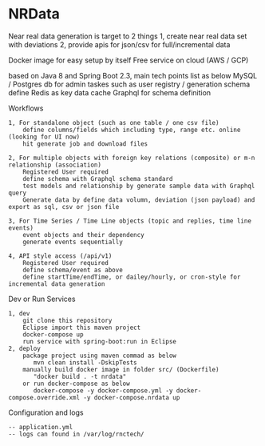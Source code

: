 # NRData
Near real data generation is target to 2 things
1, create near real data set with deviations
2, provide apis for json/csv for full/incremental data

Docker image for easy setup by itself
Free service on cloud (AWS / GCP)

based on Java 8 and Spring Boot 2.3, main tech points list as below
	MySQL / Postgres db for admin taskes such as user registry / generation schema define
	Redis as key data cache
	Graphql for schema definition 

Workflows

    1, For standalone object (such as one table / one csv file) 
		define columns/fields which including type, range etc. online (looking for UI now)
		hit generate job and download files
		     
    2, For multiple objects with foreign key relations (composite) or m-n relationship (association)
    	Registered User required
    	define schema with Graphql schema standard 
    	test models and relationship by generate sample data with Graphql query
    	Generate data by define data volumn, deviation (json payload) and export as sql, csv or json file  
    	
    3, For Time Series / Time Line objects (topic and replies, time line events)
    	event objects and their dependency
    	generate events sequentially 
    	
    4, API style access (/api/v1) 
		Registered User required
		define schema/event as above
		define startTime/endTime, or dailey/hourly, or cron-style for incremental data generation
		 
Dev or Run Services

	1, dev
  		git clone this repository
  		Eclipse import this maven project
  		docker-compose up
  		run service with spring-boot:run in Eclipse
	2, deploy
  		package project using maven commad as below
  		   mvn clean install -DskipTests
  		manually build docker image in folder src/ (Dockerfile) 
  		   "docker build . -t nrdata"
  		or run docker-compose as below
  		   docker-compose -y docker-compose.yml -y docker-compose.override.xml -y docker-compose.nrdata up
  		   
Configuration and logs

	-- application.yml
	-- logs can found in /var/log/rnctech/  		   